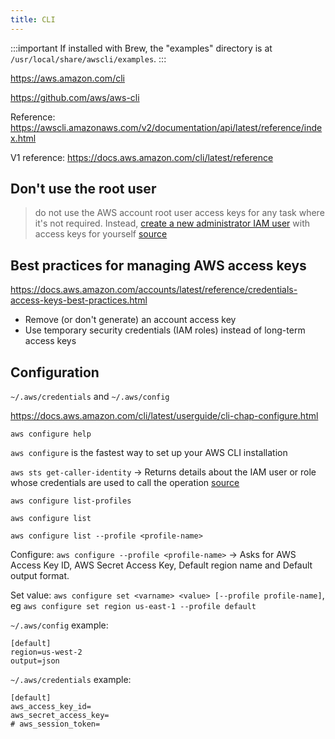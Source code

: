 ```yaml
---
title: CLI
---
```


:::important
If installed with Brew, the "examples" directory is at `/usr/local/share/awscli/examples`.
:::

https://aws.amazon.com/cli

https://github.com/aws/aws-cli

Reference: https://awscli.amazonaws.com/v2/documentation/api/latest/reference/index.html

V1 reference: https://docs.aws.amazon.com/cli/latest/reference

## Don't use the root user

> do not use the AWS account root user access keys for any task where it's not required. Instead, [create a new administrator IAM user](https://docs.aws.amazon.com/IAM/latest/UserGuide/getting-started_create-admin-group.html) with access keys for yourself [source](https://docs.aws.amazon.com/cli/latest/userguide/cli-configure-quickstart.html)

## Best practices for managing AWS access keys

https://docs.aws.amazon.com/accounts/latest/reference/credentials-access-keys-best-practices.html

- Remove (or don't generate) an account access key
- Use temporary security credentials (IAM roles) instead of long-term access keys

## Configuration

`~/.aws/credentials` and `~/.aws/config`

https://docs.aws.amazon.com/cli/latest/userguide/cli-chap-configure.html

`aws configure help`

`aws configure` is the fastest way to set up your AWS CLI installation

`aws sts get-caller-identity` -> Returns details about the IAM user or role whose credentials are used to call the operation [source](https://awscli.amazonaws.com/v2/documentation/api/latest/reference/sts/get-caller-identity.html)

`aws configure list-profiles`

`aws configure list`

`aws configure list --profile <profile-name>`

Configure: `aws configure --profile <profile-name>` -> Asks for AWS Access Key ID, AWS Secret Access Key, Default region name and Default output format.

Set value: `aws configure set <varname> <value> [--profile profile-name]`, eg `aws configure set region us-east-1 --profile default`

`~/.aws/config` example:

```
[default]
region=us-west-2
output=json
```

`~/.aws/credentials` example:

```
[default]
aws_access_key_id=
aws_secret_access_key=
# aws_session_token=
```
